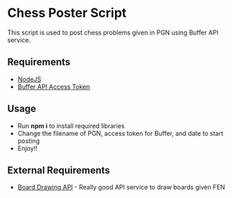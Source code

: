 # Chess Poster Script

This script is used to post chess problems given in PGN using Buffer API service.

## Requirements

- [NodeJS](https://nodejs.org/en/)
- [Buffer API Access Token](https://buffer.com/developers/api)

## Usage

- Run **npm i** to install required libraries
- Change the filename of PGN, access token for Buffer, and date to start posting
- Enjoy!!

## External Requirements

- [Board Drawing API](https://github.com/niklasf/web-boardimage) - Really good API service to draw boards given FEN
